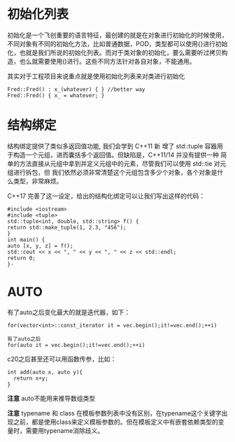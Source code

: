 # 初始化列表

初始化是一个飞创重要的语言特征，最创建的就是在对象进行初始化的时候使用，不同对象有不同的初始化方法，比如普通数据，POD，类型都可以使用{}进行初始化，也就是我们所说的初始化列表。而对于类对象的初始化，要么需要听过拷贝构造，也么就需要使用()进行。这些不同方法针对各自对象，不能通用。

其实对于工程项目来说重点就是使用初始化列表来对类进行初始化
```
Fred::Fred() : x_(whatever) { } //better way
Fred::Fred() { x_ = whatever; }
```

# 结构绑定

结构绑定提供了类似多返回值功能, 我们会学到 C++11 新
增了 std::tuple 容器用于构造一个元组，进而囊括多个返回值。但缺陷是，C++11/14 并没有提供一种
简单的方法直接从元组中拿到并定义元组中的元素，尽管我们可以使用 std::tie 对元组进行拆包，但
我们依然必须非常清楚这个元组包含多少个对象，各个对象是什么类型，非常麻烦。

C++17 完善了这一设定，给出的结构化绑定可以让我们写出这样的代码：

```
#include <iostream>
#include <tuple>
std::tuple<int, double, std::string> f() {
return std::make_tuple(1, 2.3, "456");
}
int main() {
auto [x, y, z] = f();
std::cout << x << ", " << y << ", " << z << std::endl;
return 0;
}·
```

# AUTO

有了auto之后变化最大的就是迭代器，如下：
```
for(vector<int>::const_iterator it = vec.begin();it!=vec.end();++i)

有了auto之后
for(auto it = vec.begin();it!=vec.end();++i)
```
c20之后甚至还可以用函数传参，比如：
```
int add(auto x, auto y){
  return x+y;
}
```
**注意** auto不能用来推导数组类型

**注意** typename 和 class 在模板参数列表中没有区别，在typename这个关键字出现之前，都是使用class来定义模板参数的。但在模板定义中有嵌套依赖类型的变量时，需要用typename消除歧义。
